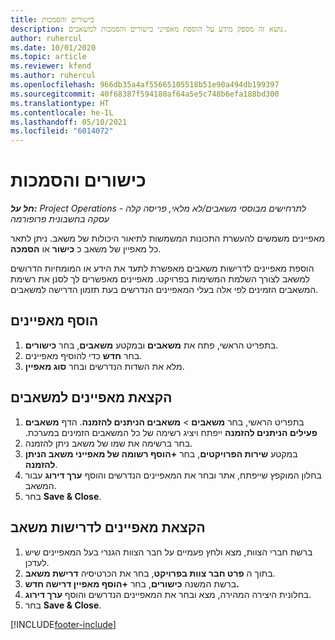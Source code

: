 ```yaml
---
title: כישורים והסמכות
description: נושא זה מספק מידע על הוספת מאפייני כישורים והסמכות למשאבים.
author: ruhercul
ms.date: 10/01/2020
ms.topic: article
ms.reviewer: kfend
ms.author: ruhercul
ms.openlocfilehash: 966db35a4af55665105518b51e90a494db199397
ms.sourcegitcommit: 40f68387f594180af64a5e5c748b6efa188bd300
ms.translationtype: HT
ms.contentlocale: he-IL
ms.lasthandoff: 05/10/2021
ms.locfileid: "6014072"
---
```

# <a name="skills-and-certifications"></a>כישורים והסמכות
_**חל על:** Project Operations לתרחישים מבוססי משאבים/לא מלאי, פריסה קלה - עסקה בחשבונית פרופורמה_

מאפיינים משמשים להעשרת התכונות המשמשות לתיאור היכולות של משאב. ניתן לתאר כל מאפיין של משאב כ **כישור** או **הסמכה**.

הוספת מאפיינים לדרישות משאבים מאפשרת לתעד את הידע או המומחיות הדרושים למשאב לצורך השלמת המשימות בפרויקט. מאפיינים מאפשרים לך לסנן את רשימת המשאבים הזמינים לפי אלה בעלי המאפיינים הנדרשים בעת תזמון הדרישה למשאבים.

## <a name="add-characteristics"></a>הוסף מאפיינים

1. בתפריט הראשי, פתח את **משאבים** ובמקטע **משאבים**, בחר **כישורים**.
2. בחר **חדש** כדי להוסיף מאפיינים.
3. מלא את השדות הנדרשים ובחר **סוג מאפיין**.

## <a name="assign-characteristics-to-resources"></a>הקצאת מאפיינים למשאבים

1. בתפריט הראשי, בחר **משאבים** > **‏‫משאבים הניתנים להזמנה**. הדף **משאבים פעילים הניתנים להזמנה** ייפתח ויציג רשימה של כל המשאבים הזמינים במערכת.
2. בחר ברשימה את שמו של משאב ניתן להזמנה.
3. במקטע **שירות הפרויקטים**, בחר **+הוסף רשומה של מאפייני משאב הניתן להזמנה**.
4. בחלון המוקפץ שייפתח, אתר ובחר את המאפיינים הנדרשים והוסף **ערך דירוג** עבור המשאב.
5. בחר **Save & Close**.

## <a name="assign-characteristics-to-resource-requirements"></a>הקצאת מאפיינים לדרישות משאב

1. ברשת חברי הצוות, מצא ולחץ פעמיים על חבר הצוות הגנרי בעל המאפיינים שיש לעדכן.
2. בתוך ה **פרט חבר צוות בפרויקט**, בחר את הכרטיסיה **דרישת משאב**.
3. ברשת המשנה **כישורים**, בחר **+הוסף מאפיין דרישה חדש.**
4. בחלונית היצירה המהירה, מצא ובחר את המאפיינים הנדרשים והוסף **ערך דירוג**.
5. בחר **Save & Close**.

[!INCLUDE[footer-include](../includes/footer-banner.md)]